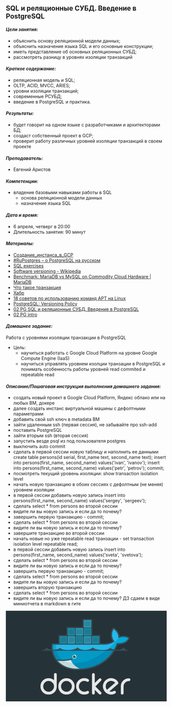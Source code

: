 ## **SQL и реляционные СУБД. Введение в PostgreSQL** ##


#### *Цели занятия:*
* объяснить основу реляционной модели данных;
* объяснить назначение языка SQL и его основные конструкции;
* иметь представление об основных реляционных СУБД;
* рассмотреть разницу в уровнях изоляции транзакций


#### *Краткое содержание:*
* реляционная модель и SQL;
* OLTP, ACID, MVCC, ARIES;
* уровни изоляции транзакций;
* современные РСУБД;
* введение в PostgreSQL и практика.


#### *Результаты:*
* будет говорит на одном языке с разработчиками и архитекторами БД;
* создаст собственный проект в GCP;
* проверит работу различных уровней изоляции транзакций в своем проекте


#### *Преподаватель:*
  * Евгений Аристов


#### *Компетенции:*
* владение базовыми навыками работы в SQL
    * основа реляционной модели данных
    * назначение языка SQL


#### *Дата и время:*
* 6 апреля, четверг в 20:00
* Длительность занятия: 90 минут


#### *Материалы:*
* [Создание_инстанса_в_GCP](https://cdn.otus.ru/media/private/e5/67/%D0%A1%D0%BE%D0%B7%D0%B4%D0%B0%D0%BD%D0%B8%D0%B5_%D0%B8%D0%BD%D1%81%D1%82%D0%B0%D0%BD%D1%81%D0%B0_%D0%B2_GCP-25239-e56756.pdf?hash=fOP8UucOeQUqtkJqMxLjfQ&expires=1681021187)
* [#RuPostgres – о PostgreSQL на русском](https://www.youtube.com/channel/UC0SBGSNmBLrTZIkbN-lJHnw)
* [SQL exercises](https://sql-ex.ru/)
* [Software versioning - Wikipedia](https://en.wikipedia.org/wiki/Software_versioning)
* [Benchmark: MariaDB vs MySQL on Commodity Cloud Hardware | MariaDB](https://mariadb.com/resources/blog/benchmark-mariadb-vs-mysql-on-commodity-cloud-hardware/)
* [Что такое транзакция](https://habr.com/ru/post/537594/)
* [Хабр](https://habr.com/ru/company/miro/blog/540500/)
* [18 советов по использованию команд APT на Linux](https://gitjournal.tech/ispolzovanie-apt-v-linux-komandy-apt-i-apt-get/#i)
* [PostgreSQL: Versioning Policy](https://www.postgresql.org/support/versioning/)
* [02 PG SQL и реляционные СУБД. Введение в PostgreSQL](https://cdn.otus.ru/media/public/02/71/02_PG_SQL_%D0%B8_%D1%80%D0%B5%D0%BB%D1%8F%D1%86%D0%B8%D0%BE%D0%BD%D0%BD%D1%8B%D0%B5_%D0%A1%D0%A3%D0%91%D0%94._%D0%92%D0%B2%D0%B5%D0%B4%D0%B5%D0%BD%D0%B8%D0%B5_%D0%B2_PostgreSQL-25239-02714a.pdf)
* [02 PG intro](https://cdn.otus.ru/media/public/1f/60/02_PG_intro-25239-1f60e5.txt)


#### *Домашнее задание:*
Работа с уровнями изоляции транзакции в PostgreSQL
* Цель:
    * научиться работать с Google Cloud Platform на уровне Google Compute Engine (IaaS)
    * научиться управлять уровнем изолции транзации в PostgreSQL и понимать особенность работы уровней read commited и repeatable read

#### *Описание/Пошаговая инструкция выполнения домашнего задания:*
* создать новый проект в Google Cloud Platform, Яндекс облако или на любых ВМ, докере
* далее создать инстанс виртуальной машины с дефолтными параметрами
* добавить свой ssh ключ в metadata ВМ
* зайти удаленным ssh (первая сессия), не забывайте про ssh-add
* поставить PostgreSQL
* зайти вторым ssh (вторая сессия)
* запустить везде psql из под пользователя postgres
* выключить auto commit
* сделать в первой сессии новую таблицу и наполнить ее данными create table persons(id serial, first_name text, second_name text); insert into persons(first_name, second_name) values('ivan', 'ivanov'); insert into persons(first_name, second_name) values('petr', 'petrov'); commit;
* посмотреть текущий уровень изоляции: show transaction isolation level
* начать новую транзакцию в обоих сессиях с дефолтным (не меняя) уровнем изоляции
* в первой сессии добавить новую запись insert into persons(first_name, second_name) values('sergey', 'sergeev');
* сделать select * from persons во второй сессии
* видите ли вы новую запись и если да то почему?
* завершить первую транзакцию - commit;
* сделать select * from persons во второй сессии
* видите ли вы новую запись и если да то почему?
* завершите транзакцию во второй сессии
* начать новые но уже repeatable read транзации - set transaction isolation level repeatable read;
* в первой сессии добавить новую запись insert into persons(first_name, second_name) values('sveta', 'svetova');
* сделать select * from persons во второй сессии
* видите ли вы новую запись и если да то почему?
* завершить первую транзакцию - commit;
* сделать select * from persons во второй сессии
* видите ли вы новую запись и если да то почему?
* завершить вторую транзакцию
* сделать select * from persons во второй сессии
* видите ли вы новую запись и если да то почему? ДЗ сдаем в виде миниотчета в markdown в гите


<kbd>
  <img src="Docker-dark.jpg" />
</kbd>
